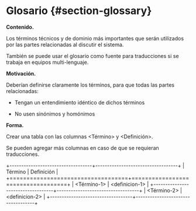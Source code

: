 Glosario {#section-glossary}
========

**Contenido.**

Los términos técnicos y de dominio más importantes que serán utilizados
por las partes relacionadas al discutir el sistema.

También se puede usar el glosario como fuente para traducciones si se
trabaja en equipos multi-lenguaje.

**Motivación.**

Deberían definirse claramente los términos, para que todas las partes
relacionadas:

-   Tengan un entendimiento idéntico de dichos términos

-   No usen sinónimos y homónimos

**Forma.**

Crear una tabla con las columnas \<Término\> y \<Definición\>.

Se pueden agregar más columnas en caso de que se requieran traducciones.

+-----------------------------------+-----------------------------------+
| Término                           | Definición                        |
+===================================+===================================+
| \<Término-1\>                     | \<definicion-1\>                  |
+-----------------------------------+-----------------------------------+
| \<Término-2\>                     | \<definicion-2\>                  |
+-----------------------------------+-----------------------------------+
